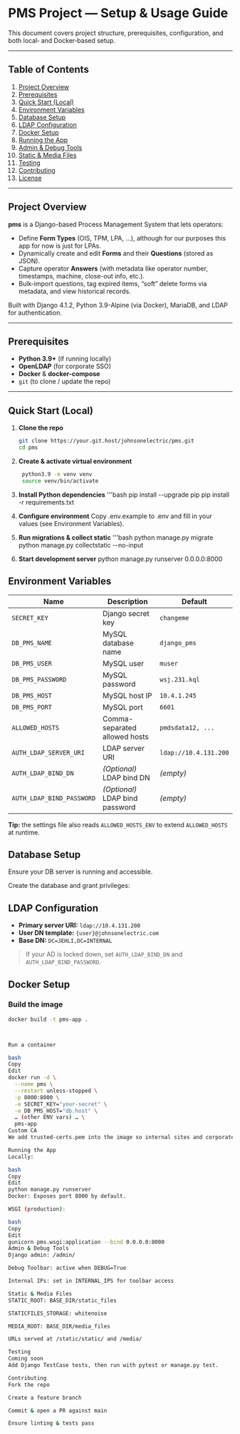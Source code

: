 # PMS Project — Setup & Usage Guide

This document covers project structure, prerequisites, configuration, and both local‐ and Docker‐based setup.

---

## Table of Contents

1. [Project Overview](#project-overview)  
2. [Prerequisites](#prerequisites)  
3. [Quick Start (Local)](#quick-start-local)  
4. [Environment Variables](#environment-variables)  
5. [Database Setup](#database-setup)  
6. [LDAP Configuration](#ldap-configuration)  
7. [Docker Setup](#docker-setup)  
8. [Running the App](#running-the-app)  
9. [Admin & Debug Tools](#admin--debug-tools)  
10. [Static & Media Files](#static--media-files)  
11. [Testing](#testing)  
12. [Contributing](#contributing)  
13. [License](#license)  

---

## Project Overview

**pms** is a Django-based Process Management System that lets operators:
- Define **Form Types** (OIS, TPM, LPA, …), although for our purposes this app for now is just for LPAs.
- Dynamically create and edit **Forms** and their **Questions** (stored as JSON).
- Capture operator **Answers** (with metadata like operator number, timestamps, machine, close-out info, etc.).
- Bulk-import questions, tag expired items, “soft” delete forms via metadata, and view historical records.

Built with Django 4.1.2, Python 3.9-Alpine (via Docker), MariaDB, and LDAP for authentication.

---

## Prerequisites

- **Python 3.9+** (if running locally)  
- **OpenLDAP** (for corporate SSO)  
- **Docker** & **docker-compose**
- `git` (to clone / update the repo)

---

## Quick Start (Local)

1. **Clone the repo**  
   ```bash
   git clone https://your.git.host/johnsonelectric/pms.git
   cd pms


2. **Create & activate virtual environment**  
   ```bash
    python3.9 -m venv venv
    source venv/bin/activate

3. **Install Python dependencies**
    '''bash
    pip install --upgrade pip
    pip install -r requirements.txt



4. **Configure environment**
Copy .env.example to .env and fill in your values (see Environment Variables).

5. **Run migrations & collect static**
    '''bash
    python manage.py migrate
    python manage.py collectstatic --no-input


6. **Start development server**
python manage.py runserver 0.0.0.0:8000


## Environment Variables

| Name                      | Description                           | Default                |
|---------------------------|---------------------------------------|------------------------|
| `SECRET_KEY`              | Django secret key                     | `changeme`             |
| `DB_PMS_NAME`             | MySQL database name                   | `django_pms`           |
| `DB_PMS_USER`             | MySQL user                            | `muser`                |
| `DB_PMS_PASSWORD`         | MySQL password                        | `wsj.231.kql`          |
| `DB_PMS_HOST`             | MySQL host IP                         | `10.4.1.245`           |
| `DB_PMS_PORT`             | MySQL port                            | `6601`                 |
| `ALLOWED_HOSTS`           | Comma-separated allowed hosts         | `pmdsdata12, ...`      |
| `AUTH_LDAP_SERVER_URI`    | LDAP server URI                       | `ldap://10.4.131.200`  |
| `AUTH_LDAP_BIND_DN`       | *(Optional)* LDAP bind DN             | *(empty)*              |
| `AUTH_LDAP_BIND_PASSWORD` | *(Optional)* LDAP bind password       | *(empty)*              |

**Tip:** the settings file also reads `ALLOWED_HOSTS_ENV` to extend `ALLOWED_HOSTS` at runtime.


## Database Setup

Ensure your DB server is running and accessible.

Create the database and grant privileges:

<!-- 
```sql
    CREATE DATABASE django_pms;
    CREATE USER 'username'@'%' IDENTIFIED BY 'pwd';
    GRANT ALL PRIVILEGES ON django_pms.* TO 'muser'@'%';
    FLUSH PRIVILEGES; -->




## LDAP Configuration

- **Primary server URI:** `ldap://10.4.131.200`  
- **User DN template:** `{user}@johnsonelectric.com`  
- **Base DN:** `DC=JEHLI,DC=INTERNAL`  

> If your AD is locked down, set `AUTH_LDAP_BIND_DN` and `AUTH_LDAP_BIND_PASSWORD`.



## Docker Setup

### Build the image

```bash
docker build -t pms-app .



Run a container

bash
Copy
Edit
docker run -d \
  --name pms \
  --restart unless-stopped \
  -p 8000:8000 \
  -e SECRET_KEY="your-secret" \
  -e DB_PMS_HOST="db.host" \
  … (other ENV vars) … \
  pms-app
Custom CA
We add trusted-certs.pem into the image so internal sites and corporate proxies work.

Running the App
Locally:

bash
Copy
Edit
python manage.py runserver
Docker: Exposes port 8000 by default.

WSGI (production):

bash
Copy
Edit
gunicorn pms.wsgi:application --bind 0.0.0.0:8000
Admin & Debug Tools
Django admin: /admin/

Debug Toolbar: active when DEBUG=True

Internal IPs: set in INTERNAL_IPS for toolbar access

Static & Media Files
STATIC_ROOT: BASE_DIR/static_files

STATICFILES_STORAGE: whitenoise

MEDIA_ROOT: BASE_DIR/media_files

URLs served at /static/static/ and /media/

Testing
Coming soon
Add Django TestCase tests, then run with pytest or manage.py test.

Contributing
Fork the repo

Create a feature branch

Commit & open a PR against main

Ensure linting & tests pass

